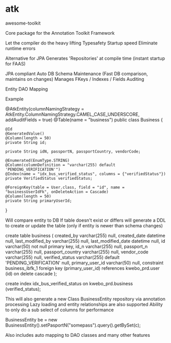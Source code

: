 # atk
awesome-toolkit


Core package for the Annotation Toolkit Framework

Let the compiler do the heavy lifting
Typesafety
Startup speed
Eliminate runtime errors

Alternative for JPA
Generates 'Repositories' at compile time (instant startup for FAAS)

JPA compliant
Auto DB Schema Maintenance (Fast DB comparison, maintains on changes)
Manages FKeys / Indexes / Fields
Auditing

Entity DAO Mapping

Example

@AtkEntity(columnNamingStrategy = AtkEntity.ColumnNamingStrategy.CAMEL_CASE_UNDERSCORE, addAuditFields = true)
@Table(name = "business")
public class Business {

    @Id
    @GeneratedValue()
    @Column(length = 50)
    private String id;

    private String idN, passportN, passportCountry, vendorCode;
    
    @Enumerated(EnumType.STRING)
    @Column(columnDefinition = "varchar(255) default 'PENDING_VERIFICATION'")
    @Index(name = "idx_bus_verified_status", columns = {"verifiedStatus"})
    private VerifiedStatus verifiedStatus;

    @ForeignKey(table = User.class, field = "id", name = "businessUserIdFk", onDeleteAction = Cascade)
    @Column(length = 50)
    private String primaryUserId;


}

Will compare entity to DB
If table doesn't exist or differs will generate a DDL to create or update the table (only if entity is newer than schema changes)

create table business
(
created_by varchar(255) null,
created_date datetime null,
last_modified_by varchar(255) null,
last_modified_date datetime null,
id varchar(50) not null
primary key,
id_n varchar(255) null,
passport_n varchar(255) null,
passport_country varchar(255) null,
vendor_code varchar(255) null,
verified_status varchar(255) default 'PENDING_VERIFICATION' null,
primary_user_id varchar(50) null,
constraint business_ibfk_1
foreign key (primary_user_id) references kwebo_prd.user (id)
on delete cascade
);

create index idx_bus_verified_status
on kwebo_prd.business (verified_status);


This will also generate a new Class BusinessEntity repository via annotation processing
Lazy loading and entity relationships are also supported
Ability to only do a sub select of columns for performance

BusinessEntity be = new BusinessEntity().setPasportN("somepass").query().getBySet(c);

Also includes auto mapping to DAO classes and many other features
